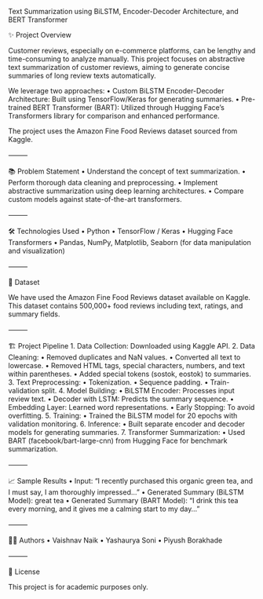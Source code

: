 Text Summarization using BiLSTM, Encoder-Decoder Architecture, and BERT Transformer

✨ Project Overview

Customer reviews, especially on e-commerce platforms, can be lengthy and time-consuming to analyze manually. This project focuses on abstractive text summarization of customer reviews, aiming to generate concise summaries of long review texts automatically.

We leverage two approaches:
	•	Custom BiLSTM Encoder-Decoder Architecture: Built using TensorFlow/Keras for generating summaries.
	•	Pre-trained BERT Transformer (BART): Utilized through Hugging Face’s Transformers library for comparison and enhanced performance.

The project uses the Amazon Fine Food Reviews dataset sourced from Kaggle.

⸻

📚 Problem Statement
	•	Understand the concept of text summarization.
	•	Perform thorough data cleaning and preprocessing.
	•	Implement abstractive summarization using deep learning architectures.
	•	Compare custom models against state-of-the-art transformers.

⸻

🛠️ Technologies Used
	•	Python
	•	TensorFlow / Keras
	•	Hugging Face Transformers
	•	Pandas, NumPy, Matplotlib, Seaborn (for data manipulation and visualization)

⸻

🔗 Dataset

We have used the Amazon Fine Food Reviews dataset available on Kaggle.
This dataset contains 500,000+ food reviews including text, ratings, and summary fields.

⸻

🏗️ Project Pipeline
	1.	Data Collection:
Downloaded using Kaggle API.
	2.	Data Cleaning:
	•	Removed duplicates and NaN values.
	•	Converted all text to lowercase.
	•	Removed HTML tags, special characters, numbers, and text within parentheses.
	•	Added special tokens (sostok, eostok) to summaries.
	3.	Text Preprocessing:
	•	Tokenization.
	•	Sequence padding.
	•	Train-validation split.
	4.	Model Building:
	•	BiLSTM Encoder: Processes input review text.
	•	Decoder with LSTM: Predicts the summary sequence.
	•	Embedding Layer: Learned word representations.
	•	Early Stopping: To avoid overfitting.
	5.	Training:
	•	Trained the BiLSTM model for 20 epochs with validation monitoring.
	6.	Inference:
	•	Built separate encoder and decoder models for generating summaries.
	7.	Transformer Summarization:
	•	Used BART (facebook/bart-large-cnn) from Hugging Face for benchmark summarization.

⸻

📈 Sample Results
	•	Input: “I recently purchased this organic green tea, and I must say, I am thoroughly impressed…”
	•	Generated Summary (BiLSTM Model): great tea
	•	Generated Summary (BART Model): “I drink this tea every morning, and it gives me a calming start to my day…”

⸻

👨‍💻 Authors
	•	Vaishnav Naik
	•	Yashaurya Soni
	•	Piyush Borakhade

⸻

📄 License

This project is for academic purposes only.
